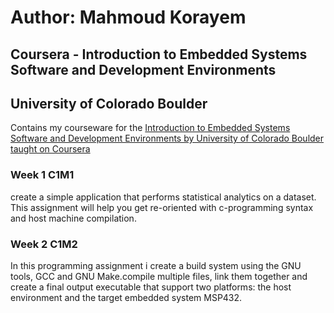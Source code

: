 # Author: Mahmoud Korayem
## Coursera - Introduction to Embedded Systems Software and Development Environments
## University of Colorado Boulder

Contains my courseware for the [Introduction to Embedded Systems Software and Development Environments by University of Colorado Boulder taught on Coursera](https://www.coursera.org/learn/introduction-embedded-systems/home/welcome)

### Week 1 C1M1
create a simple application that performs statistical analytics on a dataset. This assignment will help you get re-oriented with c-programming syntax and host machine compilation. 

### Week 2 C1M2
In this programming assignment i create a build system using the GNU tools, GCC and GNU Make.compile multiple files, link them together and create a final output executable that support two platforms: the host environment and the target embedded system MSP432.
